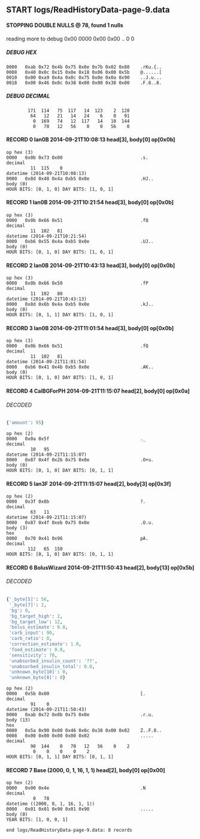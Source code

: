 ## START logs/ReadHistoryData-page-9.data
#### STOPPING DOUBLE NULLS @ 78, found 1 nulls
reading more to debug 0x00
    0000   0x00 0x00                                  ..
              0    0
##### DEBUG HEX
    0000   0xab 0x72 0x4b 0x75 0x0e 0x7b 0x02 0x80    .rKu.{..
    0008   0x40 0x0c 0x15 0x0e 0x18 0x06 0x00 0x5b    @......[
    0010   0x00 0xa9 0x4a 0x0c 0x75 0x0e 0x0a 0x90    ..J.u...
    0018   0x00 0x46 0x0c 0x38 0x00 0x00 0x38 0x00    .F.8..8.
##### DEBUG DECIMAL
            171  114   75  117   14  123    2  128
             64   12   21   14   24    6    0   91
              0  169   74   12  117   14   10  144
              0   70   12   56    0    0   56    0
#### RECORD 0 Ian0B 2014-09-21T10:08:13 head[3], body[0] op[0x0b]

    op hex (3)
    0000   0x0b 0x73 0x00                             .s.
    decimal
             11  115    0
    datetime (2014-09-21T10:08:13)
    0000   0x8d 0x48 0x4a 0xb5 0x0e                   .HJ..
    body (0)
    HOUR BITS: [0, 1, 0] DAY BITS: [1, 0, 1]
#### RECORD 1 Ian0B 2014-09-21T10:21:54 head[3], body[0] op[0x0b]

    op hex (3)
    0000   0x0b 0x66 0x51                             .fQ
    decimal
             11  102   81
    datetime (2014-09-21T10:21:54)
    0000   0xb6 0x55 0x4a 0xb5 0x0e                   .UJ..
    body (0)
    HOUR BITS: [0, 1, 0] DAY BITS: [1, 0, 1]
#### RECORD 2 Ian0B 2014-09-21T10:43:13 head[3], body[0] op[0x0b]

    op hex (3)
    0000   0x0b 0x66 0x50                             .fP
    decimal
             11  102   80
    datetime (2014-09-21T10:43:13)
    0000   0x8d 0x6b 0x4a 0xb5 0x0e                   .kJ..
    body (0)
    HOUR BITS: [0, 1, 1] DAY BITS: [1, 0, 1]
#### RECORD 3 Ian0B 2014-09-21T11:01:54 head[3], body[0] op[0x0b]

    op hex (3)
    0000   0x0b 0x66 0x51                             .fQ
    decimal
             11  102   81
    datetime (2014-09-21T11:01:54)
    0000   0xb6 0x41 0x4b 0xb5 0x0e                   .AK..
    body (0)
    HOUR BITS: [0, 1, 0] DAY BITS: [1, 0, 1]
#### RECORD 4 CalBGForPH 2014-09-21T11:15:07 head[2], body[0] op[0x0a]
###### DECODED
```python
{'amount': 95}
```
    op hex (2)
    0000   0x0a 0x5f                                  ._
    decimal
             10   95
    datetime (2014-09-21T11:15:07)
    0000   0x87 0x4f 0x2b 0x75 0x0e                   .O+u.
    body (0)
    HOUR BITS: [0, 1, 0] DAY BITS: [0, 1, 1]
#### RECORD 5 Ian3F 2014-09-21T11:15:07 head[2], body[3] op[0x3f]

    op hex (2)
    0000   0x3f 0x0b                                  ?.
    decimal
             63   11
    datetime (2014-09-21T11:15:07)
    0000   0x87 0x4f 0xeb 0x75 0x0e                   .O.u.
    body (3)
    hex
    0000   0x70 0x41 0x96                             pA.
    decimal
            112   65  150
    HOUR BITS: [0, 1, 0] DAY BITS: [0, 1, 1]
#### RECORD 6 BolusWizard 2014-09-21T11:50:43 head[2], body[13] op[0x5b]
###### DECODED
```python
{'_byte[5]': 56,
 '_byte[7]': 2,
 'bg': 0,
 'bg_target_high': 2,
 'bg_target_low': 12,
 'bolus_estimate': 0.0,
 'carb_input': 90,
 'carb_ratio': 0,
 'correction_estimate': 1.0,
 'food_estimate': 0.0,
 'sensitivity': 70,
 'unabsorbed_insulin_count': '??',
 'unabsorbed_insulin_total': 0.0,
 'unknown_byte[10]': 0,
 'unknown_byte[8]': 0}
```
    op hex (2)
    0000   0x5b 0x00                                  [.
    decimal
             91    0
    datetime (2014-09-21T11:50:43)
    0000   0xab 0x72 0x0b 0x75 0x0e                   .r.u.
    body (13)
    hex
    0000   0x5a 0x90 0x00 0x46 0x0c 0x38 0x00 0x02    Z..F.8..
    0008   0x00 0x00 0x00 0x00 0x02                   .....
    decimal
             90  144    0   70   12   56    0    2
              0    0    0    0    2
    HOUR BITS: [0, 1, 1] DAY BITS: [0, 1, 1]
#### RECORD 7 Base (2000, 0, 1, 16, 1, 1) head[2], body[0] op[0x00]

    op hex (2)
    0000   0x00 0x4e                                  .N
    decimal
              0   78
    datetime ((2000, 0, 1, 16, 1, 1))
    0000   0x01 0x01 0x90 0x01 0x90                   .....
    body (0)
    YEAR BITS: [1, 0, 0, 1]
`end logs/ReadHistoryData-page-9.data: 8 records`
